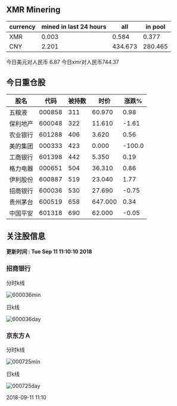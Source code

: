 ## XMR Minering

|currency|mined in last 24 hours|all|in pool|
|---|---|---|---|
|XMR|0.003|0.584|0.377|
|CNY|2.201|434.673|280.465|

今日美元对人民币 6.87	今日xmr对人民币744.37


## 今日重仓股 

|股名|代码|被持数|时价|涨跌%|
|---|---|---|---|---|
|五粮液|000858|311|60.970|0.98|
|保利地产|600048|322|11.610|-1.61|
|农业银行|601288|406|3.620|0.56|
|美的集团|000333|423|0.000|-100.0|
|工商银行|601398|442|5.350|0.19|
|格力电器|000651|504|36.310|0.86|
|伊利股份|600887|519|23.040|1.77|
|招商银行|600036|530|27.690|-0.75|
|贵州茅台|600519|658|647.000|0.34|
|中国平安|601318|690|62.000|-0.05|

## 关注股信息
**更新时间 : Tue Sep 11 11:10:10 2018**
### 招商银行 
分时k线

![600036min](http://image.sinajs.cn/newchart/min/n/sh600036.gif)

日k线

![600036day](http://image.sinajs.cn/newchart/daily/n/sh600036.gif)

### 京东方Ａ 
分时k线

![000725min](http://image.sinajs.cn/newchart/min/n/sz000725.gif)

日k线

![000725day](http://image.sinajs.cn/newchart/daily/n/sz000725.gif)

2018-09-11 11:10